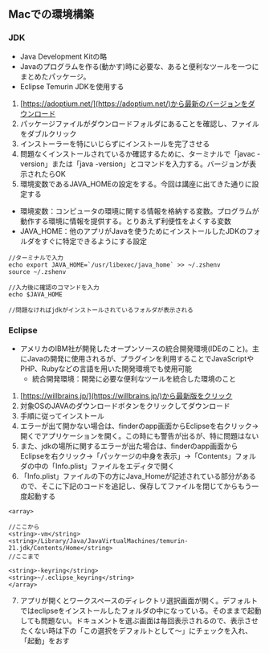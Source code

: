## Macでの環境構築

### JDK
- Java Development Kitの略
- Javaのプログラムを作る(動かす)時に必要な、あると便利なツールを一つにまとめたパッケージ。
- Eclipse Temurin JDKを使用する
1. [https://adoptium.net/](https://adoptium.net/)から最新のバージョンをダウンロード
2. パッケージファイルがダウンロードフォルダにあることを確認し、ファイルをダブルクリック
3. インストーラーを特にいじらずにインストールを完了させる
4. 問題なくインストールされているか確認するために、ターミナルで「javac -version」または「java -version」とコマンドを入力する。バージョンが表示されたらOK
5. 環境変数であるJAVA_HOMEの設定をする。今回は講座に出てきた通りに設定する
  - 環境変数：コンピュータの環境に関する情報を格納する変数。プログラムが動作する環境に情報を提供する。とりあえず利便性をよくする変数
  - JAVA_HOME：他のアプリがJavaを使うためにインストールしたJDKのフォルダをすぐに特定できるようにする設定
```
//ターミナルで入力
echo export JAVA_HOME=`/usr/libexec/java_home` >> ~/.zshenv
source ~/.zshenv

//入力後に確認のコマンドを入力
echo $JAVA_HOME

//問題なければjdkがインストールされているフォルダが表示される
```

### Eclipse
- アメリカのIBM社が開発したオープンソースの統合開発環境(IDEのこと)。主にJavaの開発に使用されるが、プラグインを利用することでJavaScriptやPHP、Rubyなどの言語を用いた開発環境でも使用可能
  - 統合開発環境：開発に必要な便利なツールを統合した環境のこと
1. [https://willbrains.jp/](https://willbrains.jp/)から最新版をクリック
2. 対象OSのJAVAのダウンロードボタンをクリックしてダウンロード
3. 手順に従ってインストール
4. エラーが出て開かない場合は、finderのapp画面からEclipseを右クリック→開くでアプリケーションを開く。この時にも警告が出るが、特に問題はない
5. また、jdkの場所に関するエラーが出た場合は、finderのapp画面からEclipseを右クリック→「パッケージの中身を表示」→「Contents」フォルダの中の「Info.plist」ファイルをエディタで開く
6. 「Info.plist」ファイルの下の方にJava_Homeが記述されている部分があるので、そこに下記のコードを追記し、保存してファイルを閉じてからもう一度起動する
```
<array>

//ここから
<string>-vm</string>
<string>/Library/Java/JavaVirtualMachines/temurin-21.jdk/Contents/Home</string>
//ここまで

<string>-keyring</string>
<string>~/.eclipse_keyring</string>
</array>
```
7. アプリが開くとワークスペースのディレクトリ選択画面が開く。デフォルトではeclipseをインストールしたフォルダの中になっている。そのままで起動しても問題ない。ドキュメントを選ぶ画面は毎回表示されるので、表示させたくない時は下の「この選択をデフォルトとして〜」にチェックを入れ、「起動」をおす